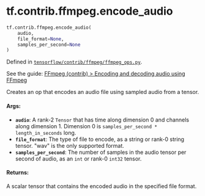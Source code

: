<div itemscope itemtype="http://developers.google.com/ReferenceObject">
<meta itemprop="name" content="tf.contrib.ffmpeg.encode_audio" />
<meta itemprop="path" content="Stable" />
</div>

# tf.contrib.ffmpeg.encode_audio

``` python
tf.contrib.ffmpeg.encode_audio(
    audio,
    file_format=None,
    samples_per_second=None
)
```



Defined in [`tensorflow/contrib/ffmpeg/ffmpeg_ops.py`](https://www.tensorflow.org/code/tensorflow/contrib/ffmpeg/ffmpeg_ops.py).

See the guide: [FFmpeg (contrib) > Encoding and decoding audio using FFmpeg](../../../../../api_guides/python/contrib.ffmpeg.md#Encoding_and_decoding_audio_using_FFmpeg)

Creates an op that encodes an audio file using sampled audio from a tensor.

#### Args:

* <b>`audio`</b>: A rank-2 `Tensor` that has time along dimension 0 and
      channels along dimension 1. Dimension 0 is `samples_per_second *
      length_in_seconds` long.
* <b>`file_format`</b>: The type of file to encode, as a string or rank-0
      string tensor. "wav" is the only supported format.
* <b>`samples_per_second`</b>: The number of samples in the audio tensor per
      second of audio, as an `int` or rank-0 `int32` tensor.


#### Returns:

A scalar tensor that contains the encoded audio in the specified file
format.